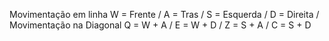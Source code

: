 Movimentação em linha 
	W = Frente /
	A = Tras /
	S = Esquerda /
	D = Direita /
Movimentação na Diagonal
	Q = W + A /
 	E = W + D /
  	Z = S + A /
   	C = S + D
